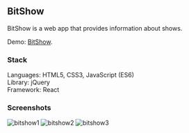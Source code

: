 ## BitShow

BitShow is a web app that provides information about shows.

Demo: [BitShow](https://tamaramarr.github.io/bit-show/).

### Stack

Languages: HTML5, CSS3, JavaScript (ES6)<br />
Library: jQuery<br />
Framework: React<br />

### Screenshots

![bitshow1](https://user-images.githubusercontent.com/25713765/34880047-79267186-f7af-11e7-886c-6982f78d934d.png)
![bitshow2](https://user-images.githubusercontent.com/25713765/34880049-7acf924c-f7af-11e7-8e49-73952ec9f7a6.png)
![bitshow3](https://user-images.githubusercontent.com/25713765/34880052-7ca85fe0-f7af-11e7-8dc3-268999b820e3.png)

